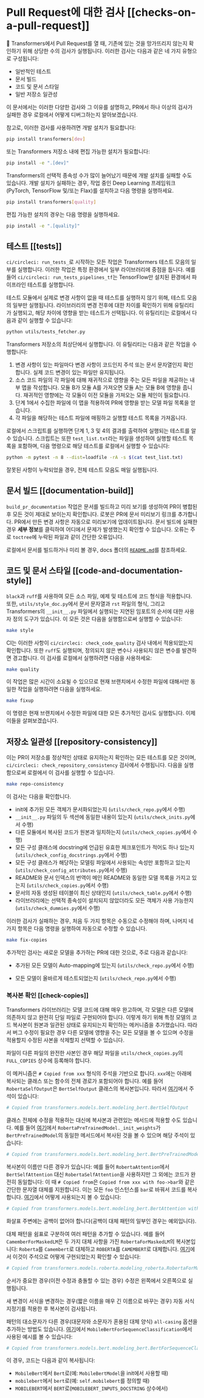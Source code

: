 <!---
Copyright 2020 The HuggingFace Team. All rights reserved.

Licensed under the Apache License, Version 2.0 (the "License");
you may not use this file except in compliance with the License.
You may obtain a copy of the License at

    http://www.apache.org/licenses/LICENSE-2.0

Unless required by applicable law or agreed to in writing, software
distributed under the License is distributed on an "AS IS" BASIS,
WITHOUT WARRANTIES OR CONDITIONS OF ANY KIND, either express or implied.
See the License for the specific language governing permissions and
limitations under the License.

⚠️ Note that this file is in Markdown but contain specific syntax for our doc-builder (similar to MDX) that may not be
rendered properly in your Markdown viewer.

-->

# Pull Request에 대한 검사 [[checks-on-a-pull-request]]

🤗 Transformers에서 Pull Request를 열 때, 기존에 있는 것을 망가뜨리지 않는지 확인하기 위해 상당한 수의 검사가 실행됩니다. 이러한 검사는 다음과 같은 네 가지 유형으로 구성됩니다:
- 일반적인 테스트
- 문서 빌드
- 코드 및 문서 스타일
- 일반 저장소 일관성

이 문서에서는 이러한 다양한 검사와 그 이유를 설명하고, PR에서 하나 이상의 검사가 실패한 경우 로컬에서 어떻게 디버그하는지 알아보겠습니다.

참고로, 이러한 검사를 사용하려면 개발 설치가 필요합니다:

```bash
pip install transformers[dev]
```

또는 Transformers 저장소 내에 편집 가능한 설치가 필요합니다:

```bash
pip install -e ".[dev]"
```

Transformers의 선택적 종속성 수가 많이 늘어났기 때문에 개발 설치를 실패할 수도 있습니다. 개발 설치가 실패하는 경우, 작업 중인 Deep Learning 프레임워크 (PyTorch, TensorFlow 및/또는 Flax)를 설치하고 다음 명령을 실행하세요.

```bash
pip install transformers[quality]
```

편집 가능한 설치의 경우는 다음 명령을 실행하세요.

```bash
pip install -e ".[quality]"
```


## 테스트 [[tests]]

`ci/circleci: run_tests_`로 시작하는 모든 작업은 Transformers 테스트 모음의 일부를 실행합니다. 이러한 작업은 특정 환경에서 일부 라이브러리에 중점을 둡니다. 예를 들어 `ci/circleci: run_tests_pipelines_tf`는 TensorFlow만 설치된 환경에서 파이프라인 테스트를 실행합니다.

테스트 모듈에서 실제로 변경 사항이 없을 때 테스트를 실행하지 않기 위해, 테스트 모음의 일부만 실행됩니다. 라이브러리의 변경 전후에 대한 차이를 확인하기 위해 유틸리티가 실행되고, 해당 차이에 영향을 받는 테스트가 선택됩니다. 이 유틸리티는 로컬에서 다음과 같이 실행할 수 있습니다:

```bash
python utils/tests_fetcher.py
```

Transformers 저장소의 최상단에서 실행합니다. 이 유틸리티는 다음과 같은 작업을 수행합니다:

1. 변경 사항이 있는 파일마다 변경 사항이 코드인지 주석 또는 문서 문자열인지 확인합니다. 실제 코드 변경이 있는 파일만 유지됩니다.
2. 소스 코드 파일의 각 파일에 대해 재귀적으로 영향을 주는 모든 파일을 제공하는 내부 맵을 작성합니다. 모듈 B가 모듈 A를 가져오면 모듈 A는 모듈 B에 영향을 줍니다. 재귀적인 영향에는 각 모듈이 이전 모듈을 가져오는 모듈 체인이 필요합니다.
3. 단계 1에서 수집한 파일에 이 맵을 적용하여 PR에 영향을 받는 모델 파일 목록을 얻습니다.
4. 각 파일을 해당하는 테스트 파일에 매핑하고 실행할 테스트 목록을 가져옵니다.

로컬에서 스크립트를 실행하면 단계 1, 3 및 4의 결과를 출력하여 실행되는 테스트를 알 수 있습니다. 스크립트는 또한 `test_list.txt`라는 파일을 생성하여 실행할 테스트 목록을 포함하며, 다음 명령으로 해당 테스트를 로컬에서 실행할 수 있습니다:

```bash
python -m pytest -n 8 --dist=loadfile -rA -s $(cat test_list.txt)
```

잘못된 사항이 누락되었을 경우, 전체 테스트 모음도 매일 실행됩니다.

## 문서 빌드 [[documentation-build]]

`build_pr_documentation` 작업은 문서를 빌드하고 미리 보기를 생성하여 PR이 병합된 후 모든 것이 제대로 보이는지 확인합니다. 로봇은 PR에 문서 미리보기 링크를 추가합니다. PR에서 만든 변경 사항은 자동으로 미리보기에 업데이트됩니다. 문서 빌드에 실패한 경우 **세부 정보**를 클릭하여 어디에서 문제가 발생했는지 확인할 수 있습니다. 오류는 주로 `toctree`에 누락된 파일과 같이 간단한 오류입니다.

로컬에서 문서를 빌드하거나 미리 볼 경우, docs 폴더의 [`README.md`](https://github.com/huggingface/transformers/tree/main/docs)를 참조하세요.

## 코드 및 문서 스타일 [[code-and-documentation-style]]

`black`과 `ruff`를 사용하여 모든 소스 파일, 예제 및 테스트에 코드 형식을 적용합니다. 또한, `utils/style_doc.py`에서 문서 문자열과 `rst` 파일의 형식, 그리고 Transformers의 `__init__.py` 파일에서 실행되는 지연된 임포트의 순서에 대한 사용자 정의 도구가 있습니다. 이 모든 것은 다음을 실행함으로써 실행할 수 있습니다:

```bash
make style
```

CI는 이러한 사항이 `ci/circleci: check_code_quality` 검사 내에서 적용되었는지 확인합니다. 또한 `ruff`도 실행되며, 정의되지 않은 변수나 사용되지 않은 변수를 발견하면 경고합니다. 이 검사를 로컬에서 실행하려면 다음을 사용하세요:

```bash
make quality
```

이 작업은 많은 시간이 소요될 수 있으므로 현재 브랜치에서 수정한 파일에 대해서만 동일한 작업을 실행하려면 다음을 실행하세요.

```bash
make fixup
```

이 명령은 현재 브랜치에서 수정한 파일에 대한 모든 추가적인 검사도 실행합니다. 이제 이들을 살펴보겠습니다.

## 저장소 일관성 [[repository-consistency]]

이는 PR이 저장소를 정상적인 상태로 유지하는지 확인하는 모든 테스트를 모은 것이며, `ci/circleci: check_repository_consistency` 검사에서 수행됩니다. 다음을 실행함으로써 로컬에서 이 검사를 실행할 수 있습니다.

```bash
make repo-consistency
```

이 검사는 다음을 확인합니다.

- init에 추가된 모든 객체가 문서화되었는지 (`utils/check_repo.py`에서 수행)
- `__init__.py` 파일의 두 섹션에 동일한 내용이 있는지 (`utils/check_inits.py`에서 수행)
- 다른 모듈에서 복사된 코드가 원본과 일치하는지 (`utils/check_copies.py`에서 수행)
- 모든 구성 클래스에 docstring에 언급된 유효한 체크포인트가 적어도 하나 있는지 (`utils/check_config_docstrings.py`에서 수행)
- 모든 구성 클래스가 해당하는 모델링 파일에서 사용되는 속성만 포함하고 있는지 (`utils/check_config_attributes.py`에서 수행)
- README와 문서 인덱스의 번역이 메인 README와 동일한 모델 목록을 가지고 있는지 (`utils/check_copies.py`에서 수행)
- 문서의 자동 생성된 테이블이 최신 상태인지 (`utils/check_table.py`에서 수행)
- 라이브러리에는 선택적 종속성이 설치되지 않았더라도 모든 객체가 사용 가능한지 (`utils/check_dummies.py`에서 수행)

이러한 검사가 실패하는 경우, 처음 두 가지 항목은 수동으로 수정해야 하며, 나머지 네 가지 항목은 다음 명령을 실행하여 자동으로 수정할 수 있습니다.

```bash
make fix-copies
```

추가적인 검사는 새로운 모델을 추가하는 PR에 대한 것으로, 주로 다음과 같습니다:

- 추가된 모든 모델이 Auto-mapping에 있는지 (`utils/check_repo.py`에서 수행)
<!-- TODO Sylvain, add a check that makes sure the common tests are implemented.-->
- 모든 모델이 올바르게 테스트되었는지 (`utils/check_repo.py`에서 수행)

<!-- TODO Sylvain, add the following
- 모든 모델이 메인 README, 주요 문서에 추가되었는지
- 사용된 모든 체크포인트가 실제로 Hub에 존재하는지

-->

### 복사본 확인 [[check-copies]]

Transformers 라이브러리는 모델 코드에 대해 매우 완고하며, 각 모델은 다른 모델에 의존하지 않고 완전히 단일 파일로 구현되어야 합니다. 이렇게 하기 위해 특정 모델의 코드 복사본이 원본과 일관된 상태로 유지되는지 확인하는 메커니즘을 추가했습니다. 따라서 버그 수정이 필요한 경우 다른 모델에 영향을 주는 모든 모델을 볼 수 있으며 수정을 적용할지 수정된 사본을 삭제할지 선택할 수 있습니다.

<Tip>

파일이 다른 파일의 완전한 사본인 경우 해당 파일을 `utils/check_copies.py`의 `FULL_COPIES` 상수에 등록해야 합니다.

</Tip>

이 메커니즘은 `# Copied from xxx` 형식의 주석을 기반으로 합니다. `xxx`에는 아래에 복사되는 클래스 또는 함수의 전체 경로가 포함되어야 합니다. 예를 들어 `RobertaSelfOutput`은 `BertSelfOutput` 클래스의 복사본입니다. 따라서 [여기](https://github.com/huggingface/transformers/blob/2bd7a27a671fd1d98059124024f580f8f5c0f3b5/src/transformers/models/roberta/modeling_roberta.py#L289)에서 주석이 있습니다:


```py
# Copied from transformers.models.bert.modeling_bert.BertSelfOutput
```

클래스 전체에 수정을 적용하는 대신에 복사본과 관련있는 메서드에 적용할 수도 있습니다. 예를 들어 [여기](https://github.com/huggingface/transformers/blob/2bd7a27a671fd1d98059124024f580f8f5c0f3b5/src/transformers/models/roberta/modeling_roberta.py#L598)에서 `RobertaPreTrainedModel._init_weights`가 `BertPreTrainedModel`의 동일한 메서드에서 복사된 것을 볼 수 있으며 해당 주석이 있습니다:

```py
# Copied from transformers.models.bert.modeling_bert.BertPreTrainedModel._init_weights
```

복사본이 이름만 다른 경우가 있습니다: 예를 들어 `RobertaAttention`에서 `BertSelfAttention` 대신 `RobertaSelfAttention`을 사용하지만 그 외에는 코드가 완전히 동일합니다: 이 때 `# Copied from`은 `Copied from xxx with foo->bar`와 같은 간단한 문자열 대체를 지원합니다. 이는 모든 `foo` 인스턴스를 `bar`로 바꿔서 코드를 복사합니다. [여기](https://github.com/huggingface/transformers/blob/2bd7a27a671fd1d98059124024f580f8f5c0f3b5/src/transformers/models/roberta/modeling_roberta.py#L304C1-L304C86)에서 어떻게 사용되는지 볼 수 있습니다:

```py
# Copied from transformers.models.bert.modeling_bert.BertAttention with Bert->Roberta
```

화살표 주변에는 공백이 없어야 합니다(공백이 대체 패턴의 일부인 경우는 예외입니다).

대체 패턴을 쉼표로 구분하여 여러 패턴을 추가할 수 있습니다. 예를 들어 `CamemberForMaskedLM`은 두 가지 대체 사항을 가진 `RobertaForMaskedLM`의 복사본입니다: `Roberta`를 `Camembert`로 대체하고 `ROBERTA`를 `CAMEMBERT`로 대체합니다. [여기](https://github.com/huggingface/transformers/blob/15082a9dc6950ecae63a0d3e5060b2fc7f15050a/src/transformers/models/camembert/modeling_camembert.py#L929)에서 이것이 주석으로 어떻게 구현되었는지 확인할 수 있습니다:

```py
# Copied from transformers.models.roberta.modeling_roberta.RobertaForMaskedLM with Roberta->Camembert, ROBERTA->CAMEMBERT
```

순서가 중요한 경우(이전 수정과 충돌할 수 있는 경우) 수정은 왼쪽에서 오른쪽으로 실행됩니다.

<Tip>

새 변경이 서식을 변경하는 경우(짧은 이름을 매우 긴 이름으로 바꾸는 경우) 자동 서식 지정기를 적용한 후 복사본이 검사됩니다.

</Tip>

패턴의 대소문자가 다른 경우(대문자와 소문자가 혼용된 대체 양식) `all-casing` 옵션을 추가하는 방법도 있습니다. [여기](https://github.com/huggingface/transformers/blob/15082a9dc6950ecae63a0d3e5060b2fc7f15050a/src/transformers/models/mobilebert/modeling_mobilebert.py#L1237)에서 `MobileBertForSequenceClassification`에서 사용된 예시를 볼 수 있습니다:

```py
# Copied from transformers.models.bert.modeling_bert.BertForSequenceClassification with Bert->MobileBert all-casing
```

이 경우, 코드는 다음과 같이 복사됩니다:
- `MobileBert`에서 `Bert`로(예: `MobileBertModel`을 init에서 사용할 때)
- `mobilebert`에서 `bert`로(예: `self.mobilebert`를 정의할 때)
- `MOBILEBERT`에서 `BERT`로(`MOBILEBERT_INPUTS_DOCSTRING` 상수에서)
